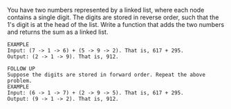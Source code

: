 You have two numbers represented by a linked list,
where each node contains a single digit. The digits are stored in reverse order,
such that the 1's digit is at the head of the list. Write a function that adds the two
numbers and returns the sum as a linked list.
```
EXAMPLE
Input: (7 -> 1 -> 6) + (5 -> 9 -> 2). That is, 617 + 295.
Output: (2 -> 1 -> 9). That is, 912.

FOLLOW UP
Suppose the digits are stored in forward order. Repeat the above problem.
EXAMPLE
Input: (6 -> 1 -> 7) + (2 -> 9 -> 5). That is, 617 + 295.
Output: (9 -> 1 -> 2). That is, 912.
```